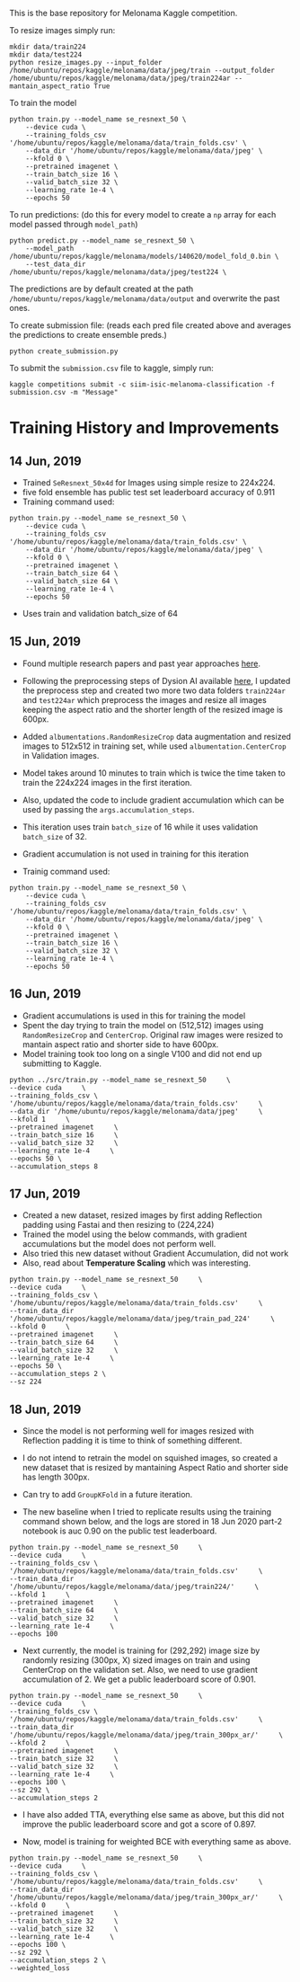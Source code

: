 This is the base repository for Melonama Kaggle competition. 

To resize images simply run: 
```
mkdir data/train224
mkdir data/test224
python resize_images.py --input_folder /home/ubuntu/repos/kaggle/melonama/data/jpeg/train --output_folder /home/ubuntu/repos/kaggle/melonama/data/jpeg/train224ar --mantain_aspect_ratio True
```

To train the model 
```
python train.py --model_name se_resnext_50 \
    --device cuda \
    --training_folds_csv '/home/ubuntu/repos/kaggle/melonama/data/train_folds.csv' \
    --data_dir '/home/ubuntu/repos/kaggle/melonama/data/jpeg' \
    --kfold 0 \
    --pretrained imagenet \
    --train_batch_size 16 \
    --valid_batch_size 32 \
    --learning_rate 1e-4 \
    --epochs 50 
```

To run predictions: (do this for every model to create a `np` array for each model passed through `model_path`)
```
python predict.py --model_name se_resnext_50 \
    --model_path /home/ubuntu/repos/kaggle/melonama/models/140620/model_fold_0.bin \
    --test_data_dir /home/ubuntu/repos/kaggle/melonama/data/jpeg/test224 \
```
The predictions are by default created at the path `/home/ubuntu/repos/kaggle/melonama/data/output` and overwrite the past ones. 


To create submission file: (reads each pred file created above and averages the predictions to create ensemble preds.)
```
python create_submission.py
```

To submit the `submission.csv` file to kaggle, simply run: 
```
kaggle competitions submit -c siim-isic-melanoma-classification -f submission.csv -m "Message"
```

# Training History and Improvements 

## 14 Jun, 2019 
- Trained `SeResnext_50x4d` for Images using simple resize to 224x224. 
- five fold ensemble has public test set leaderboard accuracy of 0.911
- Training command used: 
```
python train.py --model_name se_resnext_50 \
    --device cuda \
    --training_folds_csv '/home/ubuntu/repos/kaggle/melonama/data/train_folds.csv' \
    --data_dir '/home/ubuntu/repos/kaggle/melonama/data/jpeg' \
    --kfold 0 \
    --pretrained imagenet \
    --train_batch_size 64 \
    --valid_batch_size 64 \
    --learning_rate 1e-4 \
    --epochs 50 
```
- Uses train and validation batch_size of 64

## 15 Jun, 2019
- Found multiple research papers and past year approaches [here](https://challenge2019.isic-archive.com/leaderboard.html).
- Following the preprocessing steps of Dysion AI available [here](https://isic-challenge-stade.s3.amazonaws.com/9e2e7c9c-480c-48dc-a452-c1dd577cc2b2/ISIC2019-paper-0816.pdf?AWSAccessKeyId=AKIA2FPBP3II4S6KTWEU&Signature=XpwPLQaZ6JP3gekmjmhXfRTldIg%3D&Expires=1592248281), I updated the preprocess step and created two more two data folders `train224ar` and `test224ar` which preprocess the images and resize all images keeping the aspect ratio and the shorter length of the resized image is 600px. 
- Added `albumentations.RandomResizeCrop` data augmentation and resized images to 512x512 in training set, while used `albumentation.CenterCrop` in Validation images.

- Model takes around 10 minutes to train which is twice the time taken to train the 224x224 images in the first iteration. 
- Also, updated the code to include gradient accumulation which can be used by passing the `args.accumulation_steps`. 
- This iteration uses train `batch_size` of 16 while it uses validation `batch_size` of 32. 
- Gradient accumulation is not used in training for this iteration 
- Trainig command used:
``` 
python train.py --model_name se_resnext_50 \
    --device cuda \
    --training_folds_csv '/home/ubuntu/repos/kaggle/melonama/data/train_folds.csv' \
    --data_dir '/home/ubuntu/repos/kaggle/melonama/data/jpeg' \
    --kfold 0 \
    --pretrained imagenet \
    --train_batch_size 16 \
    --valid_batch_size 32 \
    --learning_rate 1e-4 \
    --epochs 50 
```

## 16 Jun, 2019
- Gradient accumulations is used in this for training the model
- Spent the day trying to train the model on (512,512) images using `RandomResizeCrop` and `CenterCrop`. Original raw images were resized to mantain aspect ratio and shorter side to have 600px.
- Model training took too long on a single V100 and did not end up submitting to Kaggle.

```
python ../src/train.py --model_name se_resnext_50     \
--device cuda     \
--training_folds_csv \
'/home/ubuntu/repos/kaggle/melonama/data/train_folds.csv'     \
--data_dir '/home/ubuntu/repos/kaggle/melonama/data/jpeg'     \
--kfold 1     \
--pretrained imagenet     \
--train_batch_size 16     \
--valid_batch_size 32     \
--learning_rate 1e-4     \
--epochs 50 \
--accumulation_steps 8
```

## 17 Jun, 2019 
- Created a new dataset, resized images by first adding Reflection padding using Fastai and then resizing to (224,224)
- Trained the model using the below commands, with gradient accumulations but the model does not perform well.
- Also tried this new dataset without Gradient Accumulation, did not work
- Also, read about **Temperature Scaling** which was interesting.
```
python train.py --model_name se_resnext_50     \
--device cuda     \
--training_folds_csv \
'/home/ubuntu/repos/kaggle/melonama/data/train_folds.csv'     \
--train_data_dir '/home/ubuntu/repos/kaggle/melonama/data/jpeg/train_pad_224'     \
--kfold 0     \
--pretrained imagenet     \
--train_batch_size 64     \
--valid_batch_size 32     \
--learning_rate 1e-4     \
--epochs 50 \
--accumulation_steps 2 \
--sz 224
```

## 18 Jun, 2019 
- Since the model is not performing well for images resized with Reflection padding it is time to think of something different. 
- I do not intend to retrain the model on squished images, so created a new dataset that is resized by mantaining Aspect Ratio and shorter side has length 300px.
- Can try to add `GroupKFold` in a future iteration.

- The new baseline when I tried to replicate results using the training command shown below, and the logs are stored in 18 Jun 2020 part-2 notebook is auc 0.90 on the public test leaderboard.
```
python train.py --model_name se_resnext_50     \
--device cuda     \
--training_folds_csv \
'/home/ubuntu/repos/kaggle/melonama/data/train_folds.csv'     \
--train_data_dir '/home/ubuntu/repos/kaggle/melonama/data/jpeg/train224/'     \
--kfold 1     \
--pretrained imagenet     \
--train_batch_size 64     \
--valid_batch_size 32     \
--learning_rate 1e-4     \
--epochs 100 
```

- Next currently, the model is training for (292,292) image size by randomly resizing (300px, X) sized images on train and using CenterCrop on the validation set. Also, we need to use gradient accumulation of 2. We get a public leaderboard score of 0.901.
```
python train.py --model_name se_resnext_50     \
--device cuda     \
--training_folds_csv \
'/home/ubuntu/repos/kaggle/melonama/data/train_folds.csv'     \
--train_data_dir '/home/ubuntu/repos/kaggle/melonama/data/jpeg/train_300px_ar/'     \
--kfold 2     \
--pretrained imagenet     \
--train_batch_size 32     \
--valid_batch_size 32     \
--learning_rate 1e-4     \
--epochs 100 \
--sz 292 \
--accumulation_steps 2
```

- I have also added TTA, everything else same as above, but this did not improve the public leaderboard score and got a score of 0.897.

- Now, model is training for weighted BCE with everything same as above.
```
python train.py --model_name se_resnext_50     \
--device cuda     \
--training_folds_csv \
'/home/ubuntu/repos/kaggle/melonama/data/train_folds.csv'     \
--train_data_dir '/home/ubuntu/repos/kaggle/melonama/data/jpeg/train_300px_ar/'     \
--kfold 0     \
--pretrained imagenet     \
--train_batch_size 32     \
--valid_batch_size 32     \
--learning_rate 1e-4     \
--epochs 100 \
--sz 292 \
--accumulation_steps 2 \
--weighted_loss
```